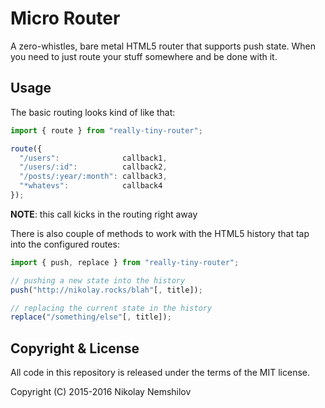 # Micro Router

A zero-whistles, bare metal HTML5 router that supports push state. When you need
to just route your stuff somewhere and be done with it.

## Usage

The basic routing looks kind of like that:

```js
import { route } from "really-tiny-router";

route({
  "/users":              callback1,
  "/users/:id":          callback2,
  "/posts/:year/:month": callback3,
  "*whatevs":            callback4
});
```

__NOTE__: this call kicks in the routing right away

There is also couple of methods to work with the HTML5 history that tap into
the configured routes:

```js
import { push, replace } from "really-tiny-router";

// pushing a new state into the history
push("http://nikolay.rocks/blah"[, title]);

// replacing the current state in the history
replace("/something/else"[, title]);
```

## Copyright & License

All code in this repository is released under the terms of the MIT license.

Copyright (C) 2015-2016 Nikolay Nemshilov
